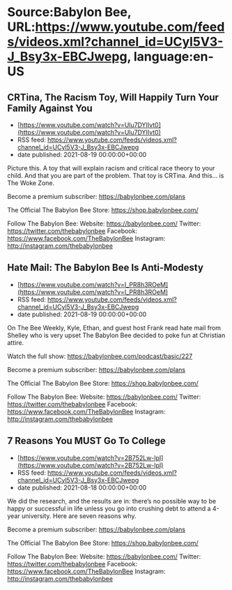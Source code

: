 # Source:Babylon Bee, URL:https://www.youtube.com/feeds/videos.xml?channel_id=UCyl5V3-J_Bsy3x-EBCJwepg, language:en-US

## CRTina, The Racism Toy, Will Happily Turn Your Family Against You
 - [https://www.youtube.com/watch?v=Ulu7DYIIvt0](https://www.youtube.com/watch?v=Ulu7DYIIvt0)
 - RSS feed: https://www.youtube.com/feeds/videos.xml?channel_id=UCyl5V3-J_Bsy3x-EBCJwepg
 - date published: 2021-08-19 00:00:00+00:00

Picture this. A toy that will explain racism and critical race theory to your child. And that you are part of the problem. That toy is CRTina. And this… is The Woke Zone.

Become a premium subscriber:  https://babylonbee.com/plans

The Official The Babylon Bee Store:  https://shop.babylonbee.com/

Follow The Babylon Bee:
Website: https://babylonbee.com/
Twitter: https://twitter.com/thebabylonbee
Facebook: https://www.facebook.com/TheBabylonBee
Instagram: http://instagram.com/thebabylonbee

## Hate Mail: The Babylon Bee Is Anti-Modesty
 - [https://www.youtube.com/watch?v=I_PR8h3ROeM](https://www.youtube.com/watch?v=I_PR8h3ROeM)
 - RSS feed: https://www.youtube.com/feeds/videos.xml?channel_id=UCyl5V3-J_Bsy3x-EBCJwepg
 - date published: 2021-08-19 00:00:00+00:00

On The Bee Weekly, Kyle, Ethan, and guest host Frank read hate mail from Shelley who is very upset The Babylon Bee decided to poke fun at Christian attire.

Watch the full show: https://babylonbee.com/podcast/basic/227

Become a premium subscriber:  https://babylonbee.com/plans

The Official The Babylon Bee Store:  https://shop.babylonbee.com/

Follow The Babylon Bee:
Website: https://babylonbee.com/
Twitter: https://twitter.com/thebabylonbee
Facebook: https://www.facebook.com/TheBabylonBee
Instagram: http://instagram.com/thebabylonbee

## 7 Reasons You MUST Go To College
 - [https://www.youtube.com/watch?v=2B752Lw-lpI](https://www.youtube.com/watch?v=2B752Lw-lpI)
 - RSS feed: https://www.youtube.com/feeds/videos.xml?channel_id=UCyl5V3-J_Bsy3x-EBCJwepg
 - date published: 2021-08-18 00:00:00+00:00

We did the research, and the results are in: there’s no possible way to be happy or successful in life unless you go into crushing debt to attend a 4-year university. Here are seven reasons why.

Become a premium subscriber:  https://babylonbee.com/plans

The Official The Babylon Bee Store:  https://shop.babylonbee.com/

Follow The Babylon Bee:
Website: https://babylonbee.com/
Twitter: https://twitter.com/thebabylonbee
Facebook: https://www.facebook.com/TheBabylonBee
Instagram: http://instagram.com/thebabylonbee

